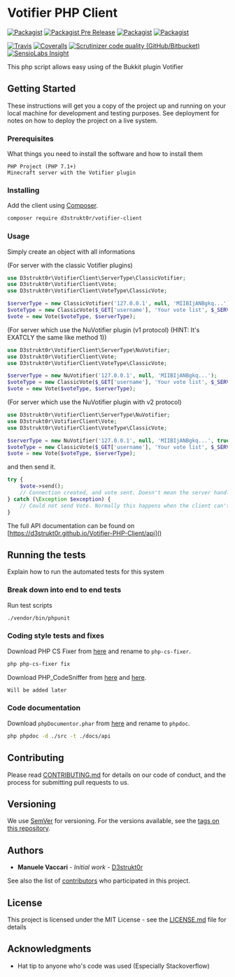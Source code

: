 # Votifier PHP Client

[![Packagist](https://img.shields.io/packagist/v/d3strukt0r/votifier-client.svg)](https://packagist.org/packages/d3strukt0r/votifier-client)
[![Packagist Pre Release](https://img.shields.io/packagist/vpre/d3strukt0r/votifier-client.svg)](https://packagist.org/packages/d3strukt0r/votifier-client)
[![Packagist](https://img.shields.io/packagist/dt/d3strukt0r/votifier-client.svg)](https://packagist.org/packages/d3strukt0r/votifier-client)
[![Packagist](https://img.shields.io/packagist/l/d3strukt0r/votifier-client.svg)](https://github.com/D3strukt0r/Votifier-PHP-Client/blob/master/LICENSE)

[![Travis](https://img.shields.io/travis/D3strukt0r/Votifier-PHP-Client.svg)](https://travis-ci.org/D3strukt0r/Votifier-PHP-Client)
[![Coveralls](https://img.shields.io/coveralls/D3strukt0r/Votifier-PHP-Client.svg)](https://coveralls.io/github/D3strukt0r/Votifier-PHP-Client)
[![Scrutinizer code quality (GitHub/Bitbucket)](https://img.shields.io/scrutinizer/quality/g/D3strukt0r/Votifier-PHP-Client.svg)](https://scrutinizer-ci.com/g/D3strukt0r/Votifier-PHP-Client/)
[![SensioLabs Insight](https://img.shields.io/sensiolabs/i/6a04543f-6719-4a46-b7a2-625713314753.svg)](https://insight.sensiolabs.com/projects/6a04543f-6719-4a46-b7a2-625713314753)

This php script allows easy using of the Bukkit plugin Votifier

## Getting Started

These instructions will get you a copy of the project up and running on your local machine for development and testing purposes. See deployment for notes on how to deploy the project on a live system.

### Prerequisites

What things you need to install the software and how to install them

```
PHP Project (PHP 7.1+)
Minecraft server with the Votifier plugin
```

### Installing

Add the client using [Composer](http://getcomposer.org/).
```bash
composer require d3strukt0r/votifier-client
```

### Usage

Simply create an object with all informations

(For server with the classic Votifier plugins)
```php
use D3strukt0r\VotifierClient\ServerType\ClassicVotifier;
use D3strukt0r\VotifierClient\Vote;
use D3strukt0r\VotifierClient\VoteType\ClassicVote;

$serverType = new ClassicVotifier('127.0.0.1', null, 'MIIBIjANBgkq...');
$voteType = new ClassicVote($_GET['username'], 'Your vote list', $_SERVER['REMOTE_ADDR']);
$vote = new Vote($voteType, $serverType);
```

(For server which use the NuVotifier plugin (v1 protocol) (HINT: It's EXATCLY the same like method 1))
```php
use D3strukt0r\VotifierClient\ServerType\NuVotifier;
use D3strukt0r\VotifierClient\Vote;
use D3strukt0r\VotifierClient\VoteType\ClassicVote;

$serverType = new NuVotifier('127.0.0.1', null, 'MIIBIjANBgkq...');
$voteType = new ClassicVote($_GET['username'], 'Your vote list', $_SERVER['REMOTE_ADDR']);
$vote = new Vote($voteType, $serverType);
```

(For server which use the NuVotifier plugin with v2 protocol)
```php
use D3strukt0r\VotifierClient\ServerType\NuVotifier;
use D3strukt0r\VotifierClient\Vote;
use D3strukt0r\VotifierClient\VoteType\ClassicVote;

$serverType = new NuVotifier('127.0.0.1', null, 'MIIBIjANBgkq...', true, '7j302r4n...');
$voteType = new ClassicVote($_GET['username'], 'Your vote list', $_SERVER['REMOTE_ADDR']);
$vote = new Vote($voteType, $serverType);
```

and then send it.
```php
try {
    $vote->send();
    // Connection created, and vote sent. Doesn't mean the server handled it correctly, but the client did.
} catch (\Exception $exception) {
    // Could not send Vote. Normally this happens when the client can't create a connection.
}
```

The full API documentation can be found on [https://d3strukt0r.github.io/Votifier-PHP-Client/api]()

## Running the tests

Explain how to run the automated tests for this system

### Break down into end to end tests

Run test scripts

```bash
./vendor/bin/phpunit
```

### Coding style tests and fixes

Download PHP CS Fixer from [here](https://cs.symfony.com/download/php-cs-fixer-v2.phar) and rename to `php-cs-fixer`.

```bash
php php-cs-fixer fix
```

Download PHP_CodeSniffer from [here](https://squizlabs.github.io/PHP_CodeSniffer/phpcs.phar) and [here](https://squizlabs.github.io/PHP_CodeSniffer/phpcbf.phar).

```bash
Will be added later
```

### Code documentation

Download `phpDocumentor.phar` from [here](http://phpdoc.org/phpDocumentor.phar) and rename to `phpdoc`.

```bash
php phpdoc -d ./src -t ./docs/api
```

## Contributing

Please read [CONTRIBUTING.md](CONTRIBUTING.md) for details on our code of conduct, and the process for submitting pull requests to us.

## Versioning

We use [SemVer](http://semver.org/) for versioning. For the versions available, see the [tags on this repository](https://github.com/D3strukt0r/Votifier-PHP-Client/tags).

## Authors

* **Manuele Vaccari** - *Initial work* - [D3strukt0r](https://github.com/D3strukt0r)

See also the list of [contributors](https://github.com/D3strukt0r/Votifier-PHP-Client/contributors) who participated in this project.

## License

This project is licensed under the MIT License - see the [LICENSE.md](LICENSE.md) file for details

## Acknowledgments

* Hat tip to anyone who's code was used (Especially Stackoverflow)
